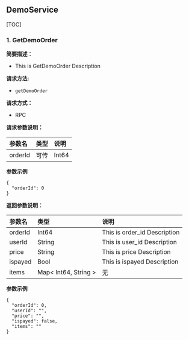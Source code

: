 
## DemoService
    
[TOC]
    

### 1. GetDemoOrder   
   
**简要描述：**

- This is GetDemoOrder Description

**请求方法:**
- ` getDemoOrder `

**请求方式：**
- RPC


**请求参数说明：**

|参数名|类型|说明|
|:---|:---|:---|
|orderId|可传|Int64|0|This is GetDemoOrderRequest Description|



**参数示例**

```
{
  "orderId": 0
}
```
    


**返回参数说明：**

|参数名|类型|说明|
|:---|:---|:---|
|orderId|Int64|This is order_id Description|
|userId|String|This is user_id Description|
|price|String|This is price Description|
|ispayed|Bool|This is ispayed Description|
|items|Map< Int64, String >|无|



**参数示例**

```
{
  "orderId": 0,
  "userId": "",
  "price": "",
  "ispayed": false,
  "items": ""
}
```
    

    
    